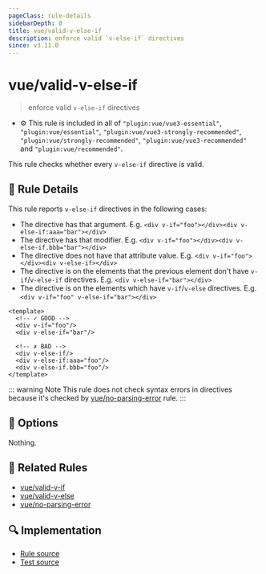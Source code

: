 ```yaml
---
pageClass: rule-details
sidebarDepth: 0
title: vue/valid-v-else-if
description: enforce valid `v-else-if` directives
since: v3.11.0
---
```

# vue/valid-v-else-if
> enforce valid `v-else-if` directives

- :gear: This rule is included in all of `"plugin:vue/vue3-essential"`, `"plugin:vue/essential"`, `"plugin:vue/vue3-strongly-recommended"`, `"plugin:vue/strongly-recommended"`, `"plugin:vue/vue3-recommended"` and `"plugin:vue/recommended"`.

This rule checks whether every `v-else-if` directive is valid.

## :book: Rule Details

This rule reports `v-else-if` directives in the following cases:

- The directive has that argument. E.g. `<div v-if="foo"></div><div v-else-if:aaa="bar"></div>`
- The directive has that modifier. E.g. `<div v-if="foo"></div><div v-else-if.bbb="bar"></div>`
- The directive does not have that attribute value. E.g. `<div v-if="foo"></div><div v-else-if></div>`
- The directive is on the elements that the previous element don't have `v-if`/`v-else-if` directives. E.g. `<div v-else-if="bar"></div>`
- The directive is on the elements which have `v-if`/`v-else` directives. E.g. `<div v-if="foo" v-else-if="bar"></div>`

<eslint-code-block :rules="{'vue/valid-v-else-if': ['error']}">

```vue
<template>
  <!-- ✓ GOOD -->
  <div v-if="foo"/>
  <div v-else-if="bar"/>

  <!-- ✗ BAD -->
  <div v-else-if/>
  <div v-else-if:aaa="foo"/>
  <div v-else-if.bbb="foo"/>
</template>
```

</eslint-code-block>

::: warning Note
This rule does not check syntax errors in directives because it's checked by [vue/no-parsing-error] rule.
:::

## :wrench: Options

Nothing.

## :couple: Related Rules

- [vue/valid-v-if]
- [vue/valid-v-else]
- [vue/no-parsing-error]

[vue/valid-v-if]: ./valid-v-if.md
[vue/valid-v-else]: ./valid-v-else.md
[vue/no-parsing-error]: ./no-parsing-error.md

## :mag: Implementation

- [Rule source](https://github.com/vuejs/eslint-plugin-vue/blob/master/lib/rules/valid-v-else-if.js)
- [Test source](https://github.com/vuejs/eslint-plugin-vue/blob/master/tests/lib/rules/valid-v-else-if.js)
